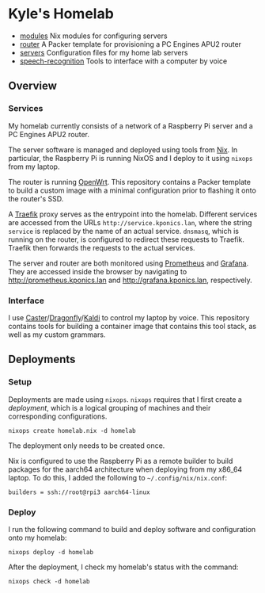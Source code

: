 # Kyle's Homelab

- [modules] Nix modules for configuring servers
- [router] A Packer template for provisioning a PC Engines APU2 router
- [servers] Configuration files for my home lab servers
- [speech-recognition] Tools to interface with a computer by voice

## Overview

### Services

My homelab currently consists of a network of a Raspberry Pi server and a PC Engines APU2 router.

The server software is managed and deployed using tools from [Nix]. In particular, the Raspberry Pi is running NixOS and I deploy to it using `nixops` from my laptop.

The router is running [OpenWrt]. This repository contains a Packer template to build a custom image with a minimal configuration prior to flashing it onto the router's SSD.

A [Traefik] proxy serves as the entrypoint into the homelab. Different services are accessed from the URLs `http://service.kponics.lan`, where the string `service` is replaced by the name of an actual service. `dnsmasq`, which is running on the router, is configured to redirect these requests to Traefik. Traefik then forwards the requests to the actual services.

The server and router are both monitored using [Prometheus] and [Grafana]. They are accessed inside the browser by navigating to http://prometheus.kponics.lan and http://grafana.kponics.lan, respectively.

### Interface

I use [Caster]/[Dragonfly]/[Kaldi] to control my laptop by voice. This repository contains tools for building a container image that contains this tool stack, as well as my custom grammars.

## Deployments

### Setup

Deployments are made using `nixops`. `nixops` requires that I first create a _deployment_, which is a logical grouping of machines and their corresponding configurations.

```console
nixops create homelab.nix -d homelab
```

The deployment only needs to be created once.

Nix is configured to use the Raspberry Pi as a remote builder to build packages for the aarch64 architecture when deploying from my x86_64 laptop. To do this, I added the following to `~/.config/nix/nix.conf`:

```
builders = ssh://root@rpi3 aarch64-linux
```

### Deploy

I run the following command to build and deploy software and configuration onto my homelab:

```console
nixops deploy -d homelab
```

After the deployment, I check my homelab's status with the command:

```console
nixops check -d homelab
```

[modules]: modules
[router]: router
[servers]: servers
[speech-recognition]: speech-recognition

[Caster]: https://github.com/dictation-toolbox/Caster
[Dragonfly]: https://github.com/dictation-toolbox/dragonfly
[Grafana]: https://grafana.com
[Kaldi]: https://github.com/daanzu/kaldi-active-grammar
[Nix]: https://nixos.org
[OpenWrt]: https://openwrt.org
[Prometheus]: https://prometheus.io
[Traefik]: https://traefik.io/
